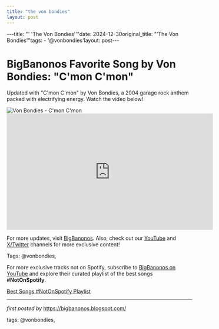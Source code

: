 ```yaml
---
title: "the von bondies"
layout: post
---
```

---title: "' 'The Von Bondies''"date: 2024-12-30original_title: "'The Von Bondies'"tags:  - '@vonbondies'layout: post---<!-- Title of the Post --><h1 >BigBanonos Favorite Song by Von Bondies: "C'mon C'mon"</h1> <!-- Introductory Text --><p >Updated with "C'mon C'mon" by Von Bondies, a 2004 garage rock anthem packed with electrifying energy. Watch the video below!</p> <!-- Featured Image --><div > <img src="https://i.scdn.co/image/ab67616d0000b2736fbe21e58a4ac5c0a1a6e4d3" alt="Von Bondies - C'mon C'mon" /></div> <!-- YouTube Video Embed --><div > <iframe width="560" height="315" src="https://www.youtube.com/embed/Q7aOWIFgIZQ" frameborder="0" allowfullscreen></iframe></div> <!-- Footer Links --><div > <p>For more updates, visit <a href="https://bigbanonos.blogspot.com/" target="_blank">BigBanonos</a>. Also, check out our <a href="https://www.youtube.com/@BigBanonos" target="_blank">YouTube</a> and <a href="https://x.com/bigbanonos" target="_blank">X/Twitter</a> channels for more exclusive content!</p></div> <!-- Tags --><p >Tags: @vonbondies,</p><!--Subscribe and Playlist Links--><div>    <p>For more exclusive tracks not on Spotify, subscribe to <a href="https://www.youtube.com/@BigBanonos" target="_blank">BigBanonos on YouTube</a> and explore their curated playlist of the best songs <strong>#NotOnSpotify</strong>.</p>    <p><a href="https://www.youtube.com/playlist?list=PLtuNtuTatqI0kFahUCbtbfenC_ET5O_tr" target="_blank">Best Songs #NotOnSpotify Playlist<br /></a></p></div><hr /><p><em>first posted by</em> <a href="https://bigbanonos.blogspot.com/" rel="noopener" target="_new">https://bigbanonos.blogspot.com/</a></p><p>tags: @vonbondies,</p>